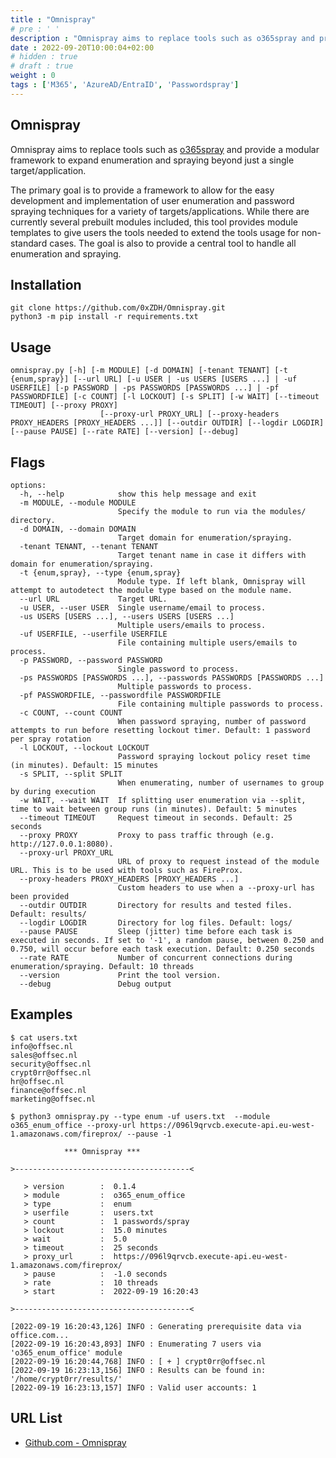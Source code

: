 ```yaml
---
title : "Omnispray"
# pre : ' '
description : "Omnispray aims to replace tools such as o365spray and provide a modular framework to expand enumeration and spraying beyond just a single target/application."
date : 2022-09-20T10:00:04+02:00
# hidden : true
# draft : true
weight : 0
tags : ['M365', 'AzureAD/EntraID', 'Passwordspray']
---
```


## Omnispray

Omnispray aims to replace tools such as [o365spray](https://github.com/0xZDH/o365spray) and provide a modular framework to expand enumeration and spraying beyond just a single target/application.

The primary goal is to provide a framework to allow for the easy development and implementation of user enumeration and password spraying techniques for a variety of targets/applications. While there are currently several prebuilt modules included, this tool provides module templates to give users the tools needed to extend the tools usage for non-standard cases. The goal is also to provide a central tool to handle all enumeration and spraying.

## Installation

```plain
git clone https://github.com/0xZDH/Omnispray.git
python3 -m pip install -r requirements.txt
```

## Usage

```plain
omnispray.py [-h] [-m MODULE] [-d DOMAIN] [-tenant TENANT] [-t {enum,spray}] [--url URL] [-u USER | -us USERS [USERS ...] | -uf USERFILE] [-p PASSWORD | -ps PASSWORDS [PASSWORDS ...] | -pf PASSWORDFILE] [-c COUNT] [-l LOCKOUT] [-s SPLIT] [-w WAIT] [--timeout TIMEOUT] [--proxy PROXY]
                    [--proxy-url PROXY_URL] [--proxy-headers PROXY_HEADERS [PROXY_HEADERS ...]] [--outdir OUTDIR] [--logdir LOGDIR] [--pause PAUSE] [--rate RATE] [--version] [--debug]
```

## Flags

```plain
options:
  -h, --help            show this help message and exit
  -m MODULE, --module MODULE
                        Specify the module to run via the modules/ directory.
  -d DOMAIN, --domain DOMAIN
                        Target domain for enumeration/spraying.
  -tenant TENANT, --tenant TENANT
                        Target tenant name in case it differs with domain for enumeration/spraying.
  -t {enum,spray}, --type {enum,spray}
                        Module type. If left blank, Omnispray will attempt to autodetect the module type based on the module name.
  --url URL             Target URL.
  -u USER, --user USER  Single username/email to process.
  -us USERS [USERS ...], --users USERS [USERS ...]
                        Multiple users/emails to process.
  -uf USERFILE, --userfile USERFILE
                        File containing multiple users/emails to process.
  -p PASSWORD, --password PASSWORD
                        Single password to process.
  -ps PASSWORDS [PASSWORDS ...], --passwords PASSWORDS [PASSWORDS ...]
                        Multiple passwords to process.
  -pf PASSWORDFILE, --passwordfile PASSWORDFILE
                        File containing multiple passwords to process.
  -c COUNT, --count COUNT
                        When password spraying, number of password attempts to run before resetting lockout timer. Default: 1 password per spray rotation
  -l LOCKOUT, --lockout LOCKOUT
                        Password spraying lockout policy reset time (in minutes). Default: 15 minutes
  -s SPLIT, --split SPLIT
                        When enumerating, number of usernames to group by during execution
  -w WAIT, --wait WAIT  If splitting user enumeration via --split, time to wait between group runs (in minutes). Default: 5 minutes
  --timeout TIMEOUT     Request timeout in seconds. Default: 25 seconds
  --proxy PROXY         Proxy to pass traffic through (e.g. http://127.0.0.1:8080).
  --proxy-url PROXY_URL
                        URL of proxy to request instead of the module URL. This is to be used with tools such as FireProx.
  --proxy-headers PROXY_HEADERS [PROXY_HEADERS ...]
                        Custom headers to use when a --proxy-url has been provided
  --outdir OUTDIR       Directory for results and tested files. Default: results/
  --logdir LOGDIR       Directory for log files. Default: logs/
  --pause PAUSE         Sleep (jitter) time before each task is executed in seconds. If set to '-1', a random pause, between 0.250 and 0.750, will occur before each task execution. Default: 0.250 seconds
  --rate RATE           Number of concurrent connections during enumeration/spraying. Default: 10 threads
  --version             Print the tool version.
  --debug               Debug output
```

## Examples

```plain
$ cat users.txt
info@offsec.nl
sales@offsec.nl
security@offsec.nl
crypt0rr@offsec.nl
hr@offsec.nl
finance@offsec.nl
marketing@offsec.nl
```

```plain
$ python3 omnispray.py --type enum -uf users.txt  --module o365_enum_office --proxy-url https://096l9qrvcb.execute-api.eu-west-1.amazonaws.com/fireprox/ --pause -1

            *** Omnispray ***            

>---------------------------------------<

   > version        :  0.1.4
   > module         :  o365_enum_office
   > type           :  enum
   > userfile       :  users.txt
   > count          :  1 passwords/spray
   > lockout        :  15.0 minutes
   > wait           :  5.0
   > timeout        :  25 seconds
   > proxy_url      :  https://096l9qrvcb.execute-api.eu-west-1.amazonaws.com/fireprox/
   > pause          :  -1.0 seconds
   > rate           :  10 threads
   > start          :  2022-09-19 16:20:43

>---------------------------------------<

[2022-09-19 16:20:43,126] INFO : Generating prerequisite data via office.com...
[2022-09-19 16:20:43,893] INFO : Enumerating 7 users via 'o365_enum_office' module
[2022-09-19 16:20:44,768] INFO : [ + ] crypt0rr@offsec.nl
[2022-09-19 16:23:13,156] INFO : Results can be found in: '/home/crypt0rr/results/'
[2022-09-19 16:23:13,157] INFO : Valid user accounts: 1
```

## URL List

- [Github.com - Omnispray](https://github.com/0xZDH/Omnispray)
